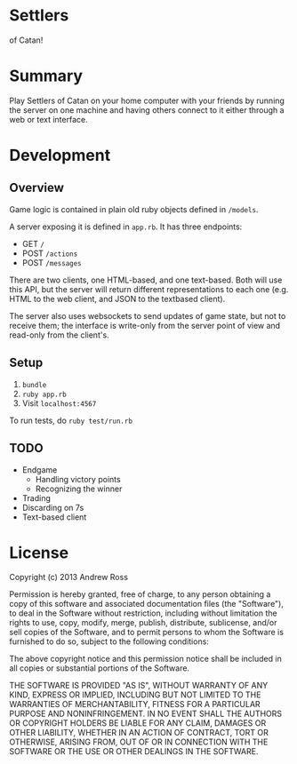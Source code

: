 # Settlers

of Catan!

# Summary

Play Settlers of Catan on your home computer with your friends by running the server on one machine and having others connect to it either through a web or text interface.

# Development

## Overview

Game logic is contained in plain old ruby objects defined in `/models`.

A server exposing it is defined in `app.rb`. It has three endpoints:
* GET `/`
* POST `/actions`
* POST `/messages`

There are two clients, one HTML-based, and one text-based. Both will use this API, but the server will return different representations to each one (e.g. HTML to the web client, and JSON to the textbased client).

The server also uses websockets to send updates of game state, but not to receive them; the interface is write-only from the server point of view and read-only from the client's.

## Setup

1. `bundle`
2. `ruby app.rb`
3. Visit `localhost:4567`

To run tests, do `ruby test/run.rb`

## TODO

- Endgame
    * Handling victory points
    * Recognizing the winner
- Trading
- Discarding on 7s
- Text-based client

# License

Copyright (c) 2013 Andrew Ross

Permission is hereby granted, free of charge, to any person obtaining a copy
of this software and associated documentation files (the "Software"), to deal
in the Software without restriction, including without limitation the rights
to use, copy, modify, merge, publish, distribute, sublicense, and/or sell
copies of the Software, and to permit persons to whom the Software is
furnished to do so, subject to the following conditions:

The above copyright notice and this permission notice shall be included in
all copies or substantial portions of the Software.

THE SOFTWARE IS PROVIDED "AS IS", WITHOUT WARRANTY OF ANY KIND, EXPRESS OR
IMPLIED, INCLUDING BUT NOT LIMITED TO THE WARRANTIES OF MERCHANTABILITY,
FITNESS FOR A PARTICULAR PURPOSE AND NONINFRINGEMENT. IN NO EVENT SHALL THE
AUTHORS OR COPYRIGHT HOLDERS BE LIABLE FOR ANY CLAIM, DAMAGES OR OTHER
LIABILITY, WHETHER IN AN ACTION OF CONTRACT, TORT OR OTHERWISE, ARISING FROM,
OUT OF OR IN CONNECTION WITH THE SOFTWARE OR THE USE OR OTHER DEALINGS IN
THE SOFTWARE.
